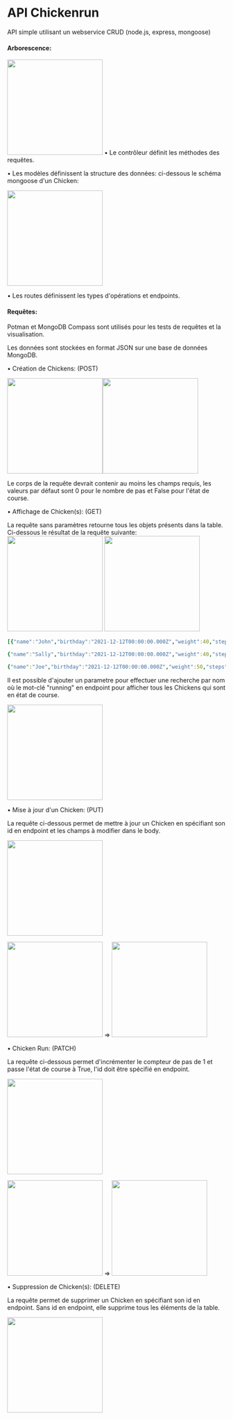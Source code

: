 # API Chickenrun
API simple utilisant un webservice CRUD (node.js, express, mongoose)

#### Arborescence:
<img src="http://image.noelshack.com/fichiers/2021/35/3/1630473759-img1.png" width="220"/>
• Le contrôleur définit les méthodes des requêtes.

• Les modèles définissent la structure des données: ci-dessous le schéma mongoose d'un Chicken:

<img src="http://image.noelshack.com/fichiers/2021/35/3/1630474499-img1.png" width="220"/>

• Les routes définissent les types d'opérations et endpoints.

#### Requêtes:

Potman et MongoDB Compass sont utilisés pour les tests de requêtes et la visualisation.

Les données sont stockées en format JSON sur une base de données MongoDB.

• Création de Chickens: (POST)

<img src="http://image.noelshack.com/fichiers/2021/35/3/1630475653-img1.png" width="220"/><img src="http://image.noelshack.com/fichiers/2021/35/3/1630475752-img1.png" width="220"/>

Le corps de la requête devrait contenir au moins les champs requis, les valeurs par défaut sont 0 pour le nombre de pas et False pour l'état de course.

• Affichage de Chicken(s): (GET)

La requête sans paramètres retourne tous les objets présents dans la table.
Ci-dessous le résultat de la requête suivante: <img src="http://image.noelshack.com/fichiers/2021/35/3/1630476841-img1.png" width="220"/> <img src="http://image.noelshack.com/fichiers/2021/35/3/1630476924-img1.png" width="220"/>

```Yaml
[{"name":"John","birthday":"2021-12-12T00:00:00.000Z","weight":40,"steps":0,"isRunning":false,"createdAt":"2021-09-01T05:52:37.618Z","updatedAt":"2021-09-01T05:52:37.618Z","id":"612f152553110f7a15a6fe85"},

{"name":"Sally","birthday":"2021-12-12T00:00:00.000Z","weight":40,"steps":0,"isRunning":false,"createdAt":"2021-09-01T06:02:05.845Z","updatedAt":"2021-09-01T06:02:05.845Z","id":"612f175d53110f7a15a6fe87"},

{"name":"Joe","birthday":"2021-12-12T00:00:00.000Z","weight":50,"steps":0,"isRunning":false,"createdAt":"2021-09-01T06:02:15.898Z","updatedAt":"2021-09-01T06:02:15.898Z","id":"612f176753110f7a15a6fe89"}]
```

Il est possible d'ajouter un parametre pour effectuer une recherche par nom où le mot-clé "running" en endpoint pour afficher tous les Chickens qui sont en état de course.

<img src="http://image.noelshack.com/fichiers/2021/35/3/1630477050-img1.png" width="220"/>

• Mise à jour d'un Chicken: (PUT)

La requête ci-dessous permet de mettre à jour un Chicken en spécifiant son id en endpoint et les champs à modifier dans le body.

<img src="http://image.noelshack.com/fichiers/2021/35/3/1630477706-img1.png" width="220"/>

<img src="http://image.noelshack.com/fichiers/2021/35/3/1630476924-img1.png" width="220"/>  => <img src="http://image.noelshack.com/fichiers/2021/35/3/1630478071-img1.png" width="220"/>

• Chicken Run: (PATCH)

La requête ci-dessous permet d'incrémenter le compteur de pas de 1 et passe l'état de course à True, l'id doit être spécifié en endpoint.

<img src="http://image.noelshack.com/fichiers/2021/35/3/1630478654-img1.png" width="220"/>

<img src="http://image.noelshack.com/fichiers/2021/35/3/1630478071-img1.png" width="220"/> => <img src="http://image.noelshack.com/fichiers/2021/35/3/1630478737-img1.png" width="220"/>

• Suppression de Chicken(s): (DELETE)

La requête permet de supprimer un Chicken en spécifiant son id en endpoint.
Sans id en endpoint, elle supprime tous les éléments de la table.

<img src="http://image.noelshack.com/fichiers/2021/35/3/1630479122-img1.png" width="220"/>
